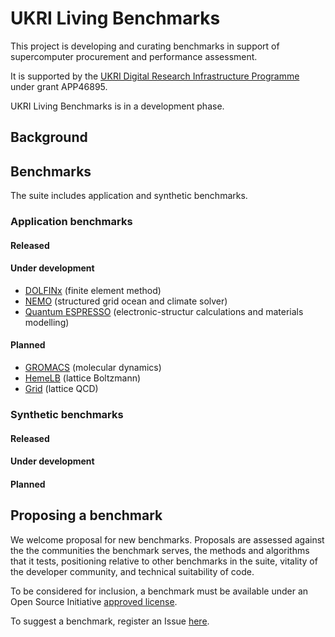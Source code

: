 # UKRI Living Benchmarks

This project is developing and curating benchmarks in support of
supercomputer procurement and performance assessment.

It is supported by the [UKRI Digital Research Infrastructure
Programme](https://www.ukri.org/what-we-do/creating-world-class-research-and-innovation-infrastructure/digital-research-infrastructure/)
under grant APP46895.

UKRI Living Benchmarks is in a development phase.


## Background

## Benchmarks

The suite includes application and synthetic benchmarks.

### Application benchmarks

#### Released

#### Under development

- [DOLFINx](https://github.com/ukri-bench/benchmark-dolfinx) (finite
  element method)
- [NEMO](https://github.com/ukri-bench/benchmark-nemo) (structured grid
  ocean and climate solver)
- [Quantum
  ESPRESSO](https://github.com/ukri-bench/benchmark-quantumespresso)
  (electronic-structur calculations and materials modelling)

#### Planned

- [GROMACS](https://www.gromacs.org/) (molecular dynamics)
- [HemeLB](https://github.com/hemelb-codes/) (lattice Boltzmann)
- [Grid](https://github.com/paboyle/Grid) (lattice QCD)

### Synthetic benchmarks

#### Released

#### Under development

#### Planned

## Proposing a benchmark

We welcome proposal for new benchmarks. Proposals are assessed against
the the communities the benchmark serves, the methods and algorithms
that it tests, positioning relative to other benchmarks in the suite,
vitality of the developer community, and technical suitability of code.

To be considered for inclusion, a benchmark must be available under an
Open Source Initiative [approved
license](https://opensource.org/licenses).

To suggest a benchmark, register an Issue
[here](https://github.com/ukri-bench/ukri-bench/issues).
